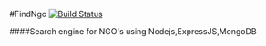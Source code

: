 #FindNgo  [![Build Status](https://travis-ci.org/manasakotra/Find-Ngo.svg?branch=master)](https://travis-ci.org/manasakotra/Find-Ngo)

####Search engine for NGO's using Nodejs,ExpressJS,MongoDB
